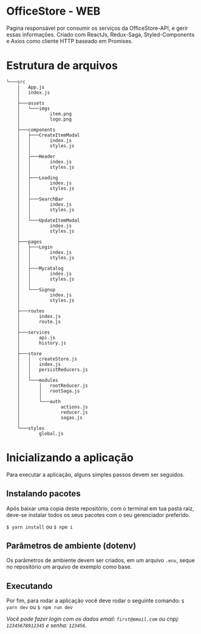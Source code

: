 # OfficeStore - WEB

Pagina responsável por consumir os serviços da OfficeStore-API, e gerir essas informações. Criado com ReactJs, Redux-Saga, Styled-Components e Axios como cliente HTTP baseado em Promises.

# Estrutura de arquivos
```
└───src
    │   App.js
    │   index.js
    │
    ├───assets
    │   └───imgs
    │           item.png
    │           logo.png
    │
    ├───components
    │   ├───CreateItemModal
    │   │       index.js
    │   │       styles.js
    │   │
    │   ├───Header
    │   │       index.js
    │   │       styles.js
    │   │
    │   ├───Loading
    │   │       index.js
    │   │       styles.js
    │   │
    │   ├───SearchBar
    │   │       index.js
    │   │       styles.js
    │   │
    │   └───UpdateItemModal
    │           index.js
    │           styles.js
    │
    ├───pages
    │   ├───Login
    │   │       index.js
    │   │       styles.js
    │   │
    │   ├───Mycatalog
    │   │       index.js
    │   │       styles.js
    │   │
    │   └───Signup
    │           index.js
    │           styles.js
    │
    ├───routes
    │       index.js
    │       route.js
    │
    ├───services
    │       api.js
    │       history.js
    │
    ├───store
    │   │   createStore.js
    │   │   index.js
    │   │   persistReducers.js
    │   │
    │   └───modules
    │       │   rootReducer.js
    │       │   rootSaga.js
    │       │
    │       └───auth
    │               actions.js
    │               reducer.js
    │               sagas.js
    │
    └───styles
            global.js
```
# Inicializando a aplicação

Para executar a aplicação, alguns simples passos devem ser seguidos.

## Instalando pacotes
Após baixar uma copia deste repositório, com o terminal em tua pasta raiz, deve-se instalar todos os seus pacotes com o seu gerenciador preferido.

`$ yarn install` ou `$ npm i`

## Parâmetros de ambiente (dotenv)
Os parâmetros de ambiente devem ser criados, em um arquivo `.env`, seque no repositório um arquivo de exemplo como base.

## Executando
Por fim, para rodar a aplicação você deve rodar o seguinte comando:
 ``$ yarn dev`` ou ``$ npm run dev``

*Você pode fazer login com os dados email: `first@email.com` ou cnpj: `12345678912345` e senha: `123456`.*
